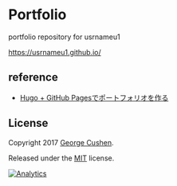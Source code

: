 # Portfolio

portfolio repository for usrnameu1

https://usrnameu1.github.io/

## reference

- [Hugo + GitHub Pagesでポートフォリオを作る](http://kohki.hatenablog.jp/entry/hugo-portfolio)

## License

Copyright 2017 [George Cushen](https://georgecushen.com).

Released under the [MIT](https://github.com/sourcethemes/academic-kickstart/blob/master/LICENSE.md) license.

[![Analytics](https://ga-beacon.appspot.com/UA-78646709-2/academic-kickstart/readme?pixel)](https://github.com/igrigorik/ga-beacon)
